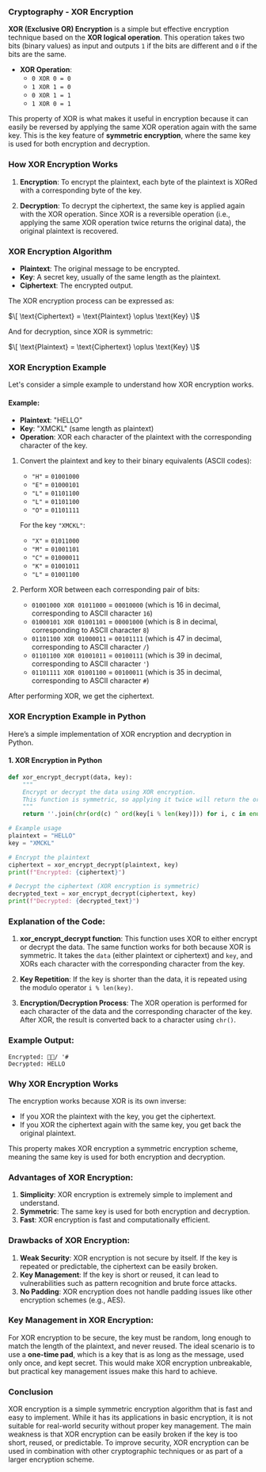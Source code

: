 ### **Cryptography - XOR Encryption**

**XOR (Exclusive OR) Encryption** is a simple but effective encryption technique based on the **XOR logical operation**. This operation takes two bits (binary values) as input and outputs `1` if the bits are different and `0` if the bits are the same.

- **XOR Operation**:
  - `0 XOR 0 = 0`
  - `1 XOR 1 = 0`
  - `0 XOR 1 = 1`
  - `1 XOR 0 = 1`

This property of XOR is what makes it useful in encryption because it can easily be reversed by applying the same XOR operation again with the same key. This is the key feature of **symmetric encryption**, where the same key is used for both encryption and decryption.

### **How XOR Encryption Works**

1. **Encryption**: To encrypt the plaintext, each byte of the plaintext is XORed with a corresponding byte of the key.
   
2. **Decryption**: To decrypt the ciphertext, the same key is applied again with the XOR operation. Since XOR is a reversible operation (i.e., applying the same XOR operation twice returns the original data), the original plaintext is recovered.

### **XOR Encryption Algorithm**

- **Plaintext**: The original message to be encrypted.
- **Key**: A secret key, usually of the same length as the plaintext.
- **Ciphertext**: The encrypted output.

The XOR encryption process can be expressed as:

$\[ \text{Ciphertext} = \text{Plaintext} \oplus \text{Key} \]$

And for decryption, since XOR is symmetric:

$\[ \text{Plaintext} = \text{Ciphertext} \oplus \text{Key} \]$

### **XOR Encryption Example**

Let's consider a simple example to understand how XOR encryption works.

#### Example:
- **Plaintext**: "HELLO"
- **Key**: "XMCKL" (same length as plaintext)
- **Operation**: XOR each character of the plaintext with the corresponding character of the key.

1. Convert the plaintext and key to their binary equivalents (ASCII codes):
   - `"H"` = `01001000`
   - `"E"` = `01000101`
   - `"L"` = `01101100`
   - `"L"` = `01101100`
   - `"O"` = `01101111`
   
   For the key `"XMCKL"`:
   - `"X"` = `01011000`
   - `"M"` = `01001101`
   - `"C"` = `01000011`
   - `"K"` = `01001011`
   - `"L"` = `01001100`
   
2. Perform XOR between each corresponding pair of bits:

   - `01001000 XOR 01011000` = `00010000` (which is 16 in decimal, corresponding to ASCII character `16`)
   - `01000101 XOR 01001101` = `00001000` (which is 8 in decimal, corresponding to ASCII character `8`)
   - `01101100 XOR 01000011` = `00101111` (which is 47 in decimal, corresponding to ASCII character `/`)
   - `01101100 XOR 01001011` = `00100111` (which is 39 in decimal, corresponding to ASCII character `'`)
   - `01101111 XOR 01001100` = `00100011` (which is 35 in decimal, corresponding to ASCII character `#`)

After performing XOR, we get the ciphertext.

### **XOR Encryption Example in Python**

Here’s a simple implementation of XOR encryption and decryption in Python.

#### 1. **XOR Encryption in Python**

```python
def xor_encrypt_decrypt(data, key):
    """
    Encrypt or decrypt the data using XOR encryption.
    This function is symmetric, so applying it twice will return the original data.
    """
    return ''.join(chr(ord(c) ^ ord(key[i % len(key)])) for i, c in enumerate(data))

# Example usage
plaintext = "HELLO"
key = "XMCKL"

# Encrypt the plaintext
ciphertext = xor_encrypt_decrypt(plaintext, key)
print(f"Encrypted: {ciphertext}")

# Decrypt the ciphertext (XOR encryption is symmetric)
decrypted_text = xor_encrypt_decrypt(ciphertext, key)
print(f"Decrypted: {decrypted_text}")
```

### **Explanation of the Code**:

1. **xor_encrypt_decrypt function**: This function uses XOR to either encrypt or decrypt the data. The same function works for both because XOR is symmetric. It takes the `data` (either plaintext or ciphertext) and `key`, and XORs each character with the corresponding character from the key.
   
2. **Key Repetition**: If the key is shorter than the data, it is repeated using the modulo operator `i % len(key)`.

3. **Encryption/Decryption Process**: The XOR operation is performed for each character of the data and the corresponding character of the key. After XOR, the result is converted back to a character using `chr()`.

### **Example Output**:

```
Encrypted: / '# 
Decrypted: HELLO
```

### **Why XOR Encryption Works**
The encryption works because XOR is its own inverse:
- If you XOR the plaintext with the key, you get the ciphertext.
- If you XOR the ciphertext again with the same key, you get back the original plaintext.

This property makes XOR encryption a symmetric encryption scheme, meaning the same key is used for both encryption and decryption.

### **Advantages of XOR Encryption**:
1. **Simplicity**: XOR encryption is extremely simple to implement and understand.
2. **Symmetric**: The same key is used for both encryption and decryption.
3. **Fast**: XOR encryption is fast and computationally efficient.

### **Drawbacks of XOR Encryption**:
1. **Weak Security**: XOR encryption is not secure by itself. If the key is repeated or predictable, the ciphertext can be easily broken.
2. **Key Management**: If the key is short or reused, it can lead to vulnerabilities such as pattern recognition and brute force attacks.
3. **No Padding**: XOR encryption does not handle padding issues like other encryption schemes (e.g., AES).

### **Key Management in XOR Encryption**:
For XOR encryption to be secure, the key must be random, long enough to match the length of the plaintext, and never reused. The ideal scenario is to use a **one-time pad**, which is a key that is as long as the message, used only once, and kept secret. This would make XOR encryption unbreakable, but practical key management issues make this hard to achieve.

### **Conclusion**

XOR encryption is a simple symmetric encryption algorithm that is fast and easy to implement. While it has its applications in basic encryption, it is not suitable for real-world security without proper key management. The main weakness is that XOR encryption can be easily broken if the key is too short, reused, or predictable. To improve security, XOR encryption can be used in combination with other cryptographic techniques or as part of a larger encryption scheme.
